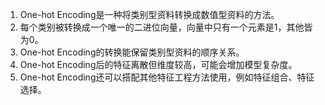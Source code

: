1. One-hot Encoding是一种将类别型资料转换成数值型资料的方法。
2. 每个类别被转换成一个唯一的二进位向量，向量中只有一个元素是1，其他皆为0。
3. One-hot Encoding的转换能保留类别型资料的顺序关系。
4. One-hot Encoding后的特征离散但维度较高，可能会增加模型复杂度。
5. One-hot Encoding还可以搭配其他特征工程方法使用，例如特征组合、特征选择。